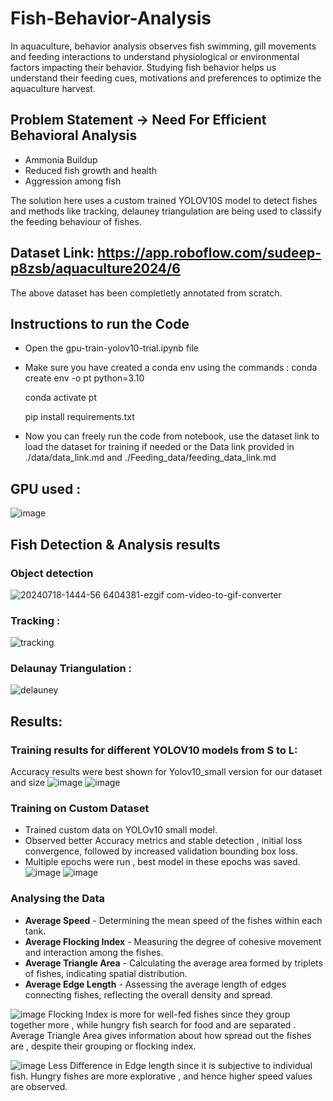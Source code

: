 # Fish-Behavior-Analysis

In aquaculture, behavior analysis observes fish swimming, gill movements and feeding interactions to understand physiological or environmental factors impacting their behavior.
Studying fish behavior helps us understand their feeding cues, motivations and preferences to optimize the aquaculture harvest.

## Problem Statement -> Need For Efficient Behavioral Analysis
- Ammonia Buildup
- Reduced fish growth and health
- Aggression among fish

The solution here uses a custom trained YOLOV10S model to detect fishes and methods like tracking, delauney triangulation are being used to classify the feeding behaviour of fishes.

## Dataset Link: https://app.roboflow.com/sudeep-p8zsb/aquaculture2024/6
The above dataset has been completletly annotated from scratch.

## Instructions to run the Code

- Open the gpu-train-yolov10-trial.ipynb file
- Make sure you have created a conda env using the commands :
  conda create env -o pt python=3.10

  conda activate pt

  pip install requirements.txt

- Now you can freely run the code from notebook, use the dataset link to load the dataset for training if needed or the Data link provided in ./data/data_link.md and ./Feeding_data/feeding_data_link.md

## GPU used : 
![image](https://github.com/user-attachments/assets/8c439098-e1bc-4958-896d-8ef9b86164ea)

## Fish Detection & Analysis results

### Object detection
![20240718-1444-56 6404381-ezgif com-video-to-gif-converter](https://github.com/user-attachments/assets/971ccf1c-2645-41ae-a183-eb9f91d730e5)

### Tracking :

![tracking](https://github.com/user-attachments/assets/f782194a-ff94-4f1d-bce6-7dcc345a7c03)

### Delaunay Triangulation :

![delauney](https://github.com/user-attachments/assets/0e9a29ca-3c8e-4302-8afd-218f86837c7b)

## Results:

### Training results for different YOLOV10 models from S to L:
Accuracy results were best shown for Yolov10_small version for our dataset and size
![image](https://github.com/user-attachments/assets/38c3acb2-68a7-4206-804e-e18ca7ce72b2)
![image](https://github.com/user-attachments/assets/56480668-962c-485e-ad3d-84646cfbe6b9)

### Training on Custom Dataset
- Trained custom data on YOLOv10 small model.
- Observed  better Accuracy metrics and stable detection , initial loss convergence, followed by increased validation bounding box loss.
- Multiple epochs were run , best model in these epochs was saved.
![image](https://github.com/user-attachments/assets/700c53a9-e30f-4263-8351-6ef3515b0608)
![image](https://github.com/user-attachments/assets/eb9a6582-19b1-4c49-bb56-ee934f5b27f6)

### Analysing the Data
- **Average Speed** - Determining the mean speed of the fishes within each tank.
- **Average Flocking Index** - Measuring the degree of cohesive movement and interaction among the fishes.
- **Average Triangle Area** - Calculating the average area formed by triplets of fishes, indicating spatial distribution.
- **Average Edge Length** - Assessing the average length of edges connecting fishes, reflecting the overall density and spread.
  
![image](https://github.com/user-attachments/assets/001faffe-3646-4b30-a158-db6da9d66887)
Flocking Index is more for well-fed fishes since they group together more , while hungry fish search for food and are separated .
Average Triangle Area gives information about how spread out the fishes are , despite their grouping or flocking index.

![image](https://github.com/user-attachments/assets/51acff18-a9d2-4b2c-badd-41ebe4284250)
Less Difference in Edge length since it is subjective to individual fish.
Hungry fishes are more explorative , and hence higher speed values are observed.












  


